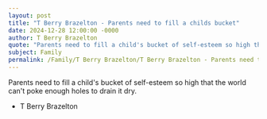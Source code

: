 ```yaml
---
layout: post
title: "T Berry Brazelton - Parents need to fill a childs bucket"
date: 2024-12-28 12:00:00 -0000
author: T Berry Brazelton
quote: "Parents need to fill a child's bucket of self-esteem so high that the world can't poke enough holes to drain it dry."
subject: Family
permalink: /Family/T Berry Brazelton/T Berry Brazelton - Parents need to fill a childs bucket
---
```


Parents need to fill a child's bucket of self-esteem so high that the world can't poke enough holes to drain it dry.

- T Berry Brazelton
